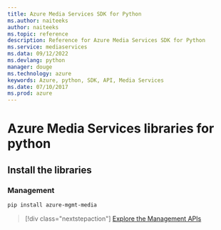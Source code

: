 ```yaml
---
title: Azure Media Services SDK for Python
ms.author: naiteeks
author: naiteeks
ms.topic: reference
description: Reference for Azure Media Services SDK for Python
ms.service: mediaservices
ms.data: 09/12/2022
ms.devlang: python
manager: douge
ms.technology: azure
keywords: Azure, python, SDK, API, Media Services
ms.date: 07/10/2017
ms.prod: azure
---
```

# Azure Media Services libraries for python

## Install the libraries


### Management

```bash
pip install azure-mgmt-media
```
> [!div class="nextstepaction"]
> [Explore the Management APIs](/python/api/overview/azure/mediaservices/management)